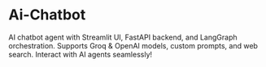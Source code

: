 # Ai-Chatbot
AI chatbot agent with Streamlit UI, FastAPI backend, and LangGraph orchestration. Supports Groq &amp; OpenAI models, custom prompts, and web search. Interact with AI agents seamlessly!
